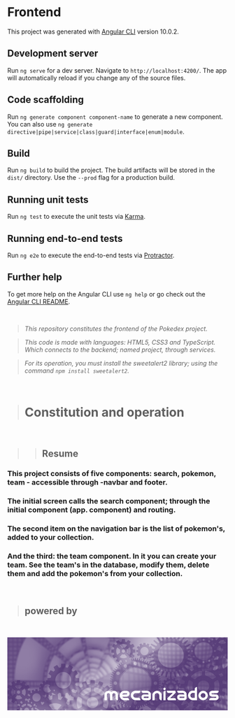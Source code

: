 # Frontend

This project was generated with [Angular CLI](https://github.com/angular/angular-cli) version 10.0.2.

## Development server

Run `ng serve` for a dev server. Navigate to `http://localhost:4200/`. The app will automatically reload if you change any of the source files.

## Code scaffolding

Run `ng generate component component-name` to generate a new component. You can also use `ng generate directive|pipe|service|class|guard|interface|enum|module`.

## Build

Run `ng build` to build the project. The build artifacts will be stored in the `dist/` directory. Use the `--prod` flag for a production build.

## Running unit tests

Run `ng test` to execute the unit tests via [Karma](https://karma-runner.github.io).

## Running end-to-end tests

Run `ng e2e` to execute the end-to-end tests via [Protractor](http://www.protractortest.org/).

## Further help

To get more help on the Angular CLI use `ng help` or go check out the [Angular CLI README](https://github.com/angular/angular-cli/blob/master/README.md).



&nbsp;

> _This repository constitutes the frontend of the Pokedex project._

> _This code is made with languages: HTML5, CSS3 and TypeScript. Which connects to the backend; named project, through services._

> _For its operation, you must install the sweetalert2 library; using the command `npm install sweetalert2`._



&nbsp;

> # Constitution and operation




&nbsp;
> > ## Resume
### This project consists of five components: search, pokemon, team - accessible through -navbar and footer.

### The initial screen calls the search component; through the initial component (app. component) and routing.

### The second item on the navigation bar is the list of pokemon's, added to your collection.

### And the third: the team component. In it you can create your team. See the team's in the database, modify them, delete them and add the pokemon's from your collection.




&nbsp;
> > 

> ## **powered by**



&nbsp;

[![mecanizados|aac](src/assets/aldo_castillo_mecanizados.jpg)](github.com/mecanizados-aac/)
